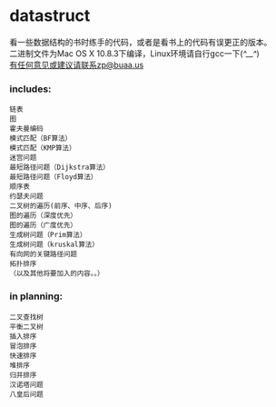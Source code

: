 datastruct
==========

看一些数据结构的书时练手的代码，或者是看书上的代码有误更正的版本。<br />
二进制文件为Mac OS X 10.8.3下编译，Linux环境请自行gcc一下(*^__^*) <br />
有任何意见或建议请联系zp@buaa.us <br />

### includes:
    链表
    图
    霍夫曼编码
    模式匹配（BF算法）
    模式匹配（KMP算法）
    迷宫问题
    最短路径问题（Dijkstra算法）
    最短路径问题（Floyd算法）
    顺序表
    约瑟夫问题
    二叉树的遍历(前序、中序、后序)
    图的遍历（深度优先）
    图的遍历（广度优先）
    生成树问题（Prim算法）
    生成树问题（kruskal算法）
    有向网的关键路径问题
    拓扑排序
    （以及其他将要加入的内容。。）

### in planning:
    二叉查找树
    平衡二叉树
    插入排序
    冒泡排序
    快速排序
    堆排序
    归并排序
    汉诺塔问题
    八皇后问题
